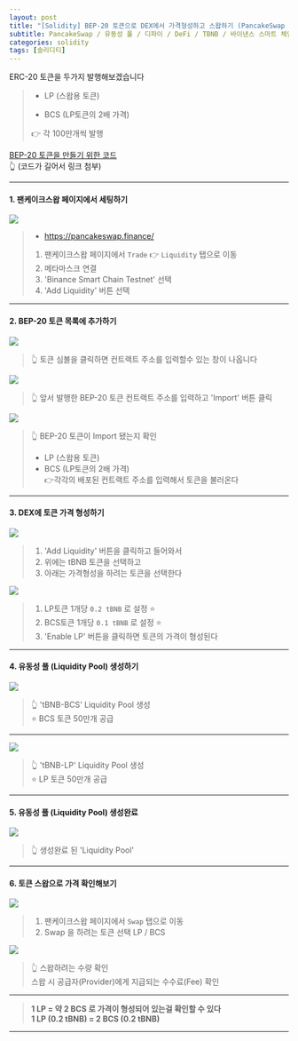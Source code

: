```yaml
---
layout: post
title: "[Solidity] BEP-20 토큰으로 DEX에서 가격형성하고 스왑하기 (PancakeSwap 팬케이크스왑 Liquidity Pool & Swap)"
subtitle: PancakeSwap / 유동성 풀 / 디파이 / DeFi / TBNB / 바이낸스 스마트 체인 / Binance Smart Chain / BNB Test Network
categories: solidity
tags: [솔리디티]
---
```


ERC-20 토큰을 두가지 발행해보겠습니다

> - LP (스왑용 토큰)
>
> - BCS (LP토큰의 2배 가격)
>
> 👉 각 100만개씩 발행

[BEP-20 토큰을 만들기 위한 코드](https://github.com/wavescats/Solidity-Study/blob/main/BEP-20/BEP-20.sol)
<br>
👆 (코드가 길어서 링크 첨부)

---

#### 1. 팬케이크스왑 페이지에서 세팅하기

![](https://velog.velcdn.com/images/-__-/post/ee1be236-0e0c-4051-86a2-7eb80131332d/image.png)

> - <https://pancakeswap.finance/>
>
> 1.  팬케이크스왑 페이지에서 `Trade` 👉 `Liquidity` 탭으로 이동
> 2.  메타마스크 연결
> 3.  'Binance Smart Chain Testnet' 선택
> 4.  'Add Liquidity' 버튼 선택

---

#### 2. BEP-20 토큰 목록에 추가하기

![](https://velog.velcdn.com/images/-__-/post/7922182f-ecd4-4f4a-931a-d6c9947a0833/image.png)

> 👆 토큰 심볼을 클릭하면 컨트랙트 주소를 입력할수 있는 창이 나옵니다

![](https://velog.velcdn.com/images/-__-/post/94d717c4-560f-43ac-bd92-b48799dd36eb/image.png)

> 👆 앞서 발행한 BEP-20 토큰 컨트랙트 주소를 입력하고 'Import' 버튼 클릭

![](https://velog.velcdn.com/images/-__-/post/101394cb-f5d5-4a58-88ee-662e24cc4f6a/image.png)

> 👆 BEP-20 토큰이 Import 됐는지 확인
>
> - LP (스왑용 토큰)<br>
> - BCS (LP토큰의 2배 가격)<br>
>   👉각각의 배포된 컨트랙트 주소를 입력해서 토큰을 불러온다

---

#### 3. DEX에 토큰 가격 형성하기

![](https://velog.velcdn.com/images/-__-/post/b95a76d6-ccd6-4647-a350-188f5412180b/image.png)

> 1. 'Add Liquidity' 버튼을 클릭하고 들어와서
> 2. 위에는 tBNB 토큰을 선택하고
> 3. 아래는 가격형성을 하려는 토큰을 선택한다

![](https://velog.velcdn.com/images/-__-/post/8748f12f-6e61-4437-89be-adbda3ff0c97/image.png)

> 1. LP토큰 1개당 `0.2 tBNB` 로 설정 ⭐
> 2. BCS토큰 1개당 `0.1 tBNB` 로 설정 ⭐
> 3. 'Enable LP' 버튼을 클릭하면 토큰의 가격이 형성된다

---

#### 4. 유동성 풀 (Liquidity Pool) 생성하기

![](https://velog.velcdn.com/images/-__-/post/c4e37ada-affa-4658-a7c7-5ef42d1a43e2/image.png)

> 👆 'tBNB-BCS' Liquidity Pool 생성<br>
> ⭐ BCS 토큰 50만개 공급

---

![](https://velog.velcdn.com/images/-__-/post/0000acdb-e653-4c4b-b237-447c05e85086/image.png)

> 👆 'tBNB-LP' Liquidity Pool 생성<br>
> ⭐ LP 토큰 50만개 공급

---

#### 5. 유동성 풀 (Liquidity Pool) 생성완료

![](https://velog.velcdn.com/images/-__-/post/416c5c86-3997-40ae-991e-bf789cfe1049/image.png)

> 👆 생성완료 된 'Liquidity Pool'

---

#### 6. 토큰 스왑으로 가격 확인해보기

![](https://velog.velcdn.com/images/-__-/post/e6fd32da-489c-4f49-962e-9c0de1bb45ca/image.png)

> 1. 팬케이크스왑 페이지에서 `Swap` 탭으로 이동
> 2. Swap 을 하려는 토큰 선택 LP / BCS

![](https://velog.velcdn.com/images/-__-/post/7847c41b-5426-4a54-ac0f-680f53306f92/image.png)

> 👆 스왑하려는 수량 확인<br>
> 스왑 시 공급자(Provider)에게 지급되는 수수료(Fee) 확인

---

> **1 LP = 약 2 BCS 로 가격이 형성되어 있는걸 확인할 수 있다**<br>
> **1 LP (0.2 tBNB) = 2 BCS (0.2 tBNB)**

---
